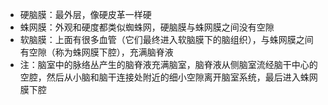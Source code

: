 -   硬脑膜：最外层，像硬皮革一样硬
-   蛛网膜：外观和硬度都类似蜘蛛网，硬脑膜与蛛网膜之间没有空隙
-   软脑膜：上面有很多血管（它们最终进入软脑膜下的脑组织），与蛛网膜之间有空隙（称为蛛网膜下腔），充满脑脊液
- 注：脑室中的脉络丛产生的脑脊液充满脑室，脑脊液从侧脑室流经脑干中心的空腔，然后从小脑和脑干连接处附近的细小空隙离开脑室系统，最后进入蛛网膜下腔